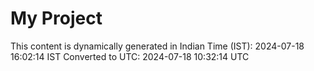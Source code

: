 # My Project

This content is dynamically generated in Indian Time (IST): 2024-07-18 16:02:14 IST
Converted to UTC: 2024-07-18 10:32:14 UTC
